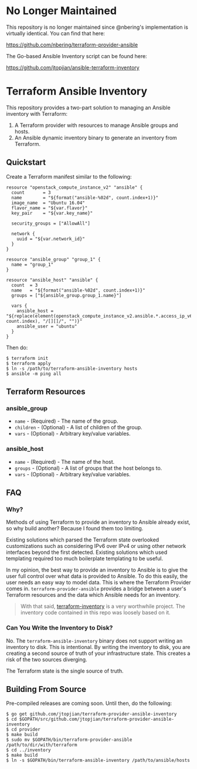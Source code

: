 No Longer Maintained
====================

This repository is no longer maintained since @nbering's implementation is virtually identical. You can find that here:

https://github.com/nbering/terraform-provider-ansible

The Go-based Ansible Inventory script can be found here:

https://github.com/jtopjian/ansible-terraform-inventory

Terraform Ansible Inventory
===========================

This repository provides a two-part solution to managing an Ansible inventory
with Terraform:

1. A Terraform provider with resources to manage Ansible groups and hosts.
2. An Ansible dynamic inventory binary to generate an inventory from Terraform.

Quickstart
----------

Create a Terraform manifest similar to the following:

```hcl
resource "openstack_compute_instance_v2" "ansible" {
  count       = 3
  name        = "${format("ansible-%02d", count.index+1)}"
  image_name  = "Ubuntu 16.04"
  flavor_name = "${var.flavor}"
  key_pair    = "${var.key_name}"

  security_groups = ["AllowAll"]

  network {
    uuid = "${var.network_id}"
  }
}

resource "ansible_group" "group_1" {
  name = "group_1"
}

resource "ansible_host" "ansible" {
  count  = 3
  name   = "${format("ansible-%02d", count.index+1)}"
  groups = ["${ansible_group.group_1.name}"]

  vars {
    ansible_host = "${replace(element(openstack_compute_instance_v2.ansible.*.access_ip_v6, count.index), "/[][]/", "")}"
    ansible_user = "ubuntu"
  }
}
```

Then do:

```shell
$ terraform init
$ terraform apply
$ ln -s /path/to/terraform-ansible-inventory hosts
$ ansible -m ping all
```

Terraform Resources
-------------------

### ansible_group

* `name` - (Required) - The name of the group.
* `children` - (Optional) - A list of children of the group.
* `vars` - (Optional) - Arbitrary key/value variables.

### ansible_host

* `name` - (Required) - The name of the host.
* `groups` - (Optional) - A list of groups that the host belongs to.
* `vars` - (Optional) - Arbitrary key/value variables.

FAQ
---

### Why?

Methods of using Terraform to provide an inventory to Ansible already exist, so
why build another? Because I found them too limiting.

Existing solutions which parsed the Terraform state overlooked customizations
such as considering IPv6 over IPv4 or using other network interfaces beyond the
first detected. Existing solutions which used templating required too much
boilerplate templating to be useful.

In my opinion, the best way to provide an inventory to Ansible is to give the
user full control over what data is provided to Ansible. To do this easily, the
user needs an easy way to model data. This is where the Terraform Provider comes
in. `terraform-provider-ansible` provides a bridge between a user's
Terraform resources and the data which Ansible needs for an inventory.

> With that said, [terraform-inventory](https://github.com/adammck/terraform-inventory)
> is a very worthwhile project. The inventory code contained in this repo was
> loosely based on it.

### Can You Write the Inventory to Disk?

No. The `terraform-ansible-inventory` binary does not support writing an
inventory to disk. This is intentional. By writing the inventory to disk, you
are creating a second source of truth of your infrastructure state. This creates
a risk of the two sources diverging.

The Terraform state is the single source of truth.

Building From Source
--------------------

Pre-compiled releases are coming soon. Until then, do the following:

```shell
$ go get github.com/jtopjian/terraform-provider-ansible-inventory
$ cd $GOPATH/src/github.com/jtopjian/terraform-provider-ansible-inventory
$ cd provider
$ make build
$ sudo mv $GOPATH/bin/terraform-provider-ansible /path/to/dir/with/terraform
$ cd ../inventory
$ make build
$ ln -s $GOPATH/bin/terraform-ansible-inventory /path/to/ansible/hosts
```
